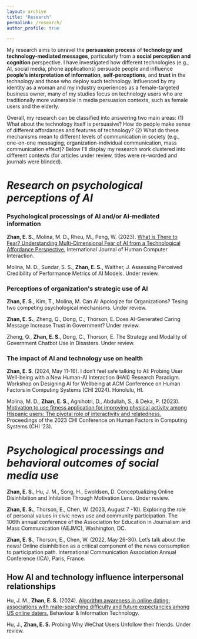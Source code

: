 ```yaml
---
layout: archive
title: "Research"
permalink: /research/
author_profile: true

---
```



My research aims to unravel the **persuasion process** of **technology and technology-mediated messages**, particularly from a **social perception and cognition** perspective. I have investigated how different technologies (e.g., AI, social media, phone applications) persuade people and influence **people’s interpretation of information**, **self-perceptions**, and **trust** in the technology and those who deploy such technology. Influenced by my identity as a woman and my industry experiences as a female-targeted business owner, many of my studies focus on technology users who are traditionally more vulnerable in media persuasion contexts, such as female users and the elderly. 

Overall, my research can be classified into answering two main areas: (1) What about the technology itself is persuasive? How do people make sense of different affordances and features of technology? (2) What do these mechanisms mean to different levels of communication in society (e.g., one-on-one messaging, organization-individual communication, mass communication effect)? Below I'll display my research work clustered into different contexts (for articles under review, titles were re-worded and journals were blinded).

# _Research on psychological perceptions of AI_
### Psychological processings of AI and/or AI-mediated information
**Zhan, E. S.**, Molina, M. D., Rheu, M., Peng, W. (2023). [What is There to Fear? Understanding Multi-Dimensional Fear of AI from a Technological Affordance Perspective.](https://www.tandfonline.com/doi/full/10.1080/10447318.2023.2261731) International Journal of Human Computer Interaction. 

Molina, M. D., Sundar, S. S., **Zhan, E. S.**, Walther, J. Assessing Perceived Credibility of Performance Metrics of AI Models. Under review.

### Perceptions of organization's strategic use of AI
**Zhan, E. S**., Kim, T., Molina, M. Can AI Apologize for Organizations? Tesing two competing psychological mechanisms. Under review.

**Zhan, E. S.**, Zheng, Q., Dong, C., Thorson, E. Does AI-Generated Caring Message Increase Trust in Government? Under review.

Zheng, Q., **Zhan, E. S.**, Dong, C., Thorson, E. The Strategy and Modality of Government Chatbot Use in Disasters. Under review.

### The impact of AI and technology use on health
**Zhan, E. S**. (2024, May 11-16). I don’t feel safe talking to AI: Probing User Well-being with a New Human-AI Interaction (HAII) Research Paradigm. Workshop on Designing AI for Wellbeing at ACM Conference on Human Factors in Computing Systems (CHI 2024). Honolulu, HI.

Molina, M. D., **Zhan, E. S**., Agnihotri, D., Abdullah, S., & Deka, P. (2023). [Motivation to use fitness application for improving physical activity among Hispanic users: The pivotal role of interactivity and relatedness.](https://dl.acm.org/doi/10.1145/3544548.3581200) Proceedings of the 2023 CHI Conference on Human Factors in Computing Systems (CHI ’23).


# _Psychological processings and behavioral outcomes of social media use_
**Zhan, E. S**., Hu, J. M., Song, H., Ewoldsen, D. Conceptualizing Online Disinhibition and Inhibition Through Motivation Lens. Under review.

**Zhan, E. S.**, Thorson, E., Chen, W. (2023, August 7 -10). Exploring the role of personal values in civic news use and community participation. The 106th annual conference of the Association for Education in Journalism and Mass Communication (AEJMC), Washington, DC.

**Zhan, E. S**., Thorson, E., Chen, W. (2022, May 26-30). Let’s talk about the news! Online disinhibition as a critical component of the news consumption to participation path. International Communication Association Annual Conference (ICA), Paris, France.

## How AI and technology influence interpersonal relationships
Hu, J. M., **Zhan, E. S.** (2024). [Algorithm awareness in online dating: associations with mate-searching difficulty and future expectancies among US online daters.](https://www.tandfonline.com/doi/full/10.1080/0144929X.2023.2299297) Behaviour & Information Technology. 

Hu, J., **Zhan, E. S.** Probing Why WeChat Users Unfollow their friends. Under review.



